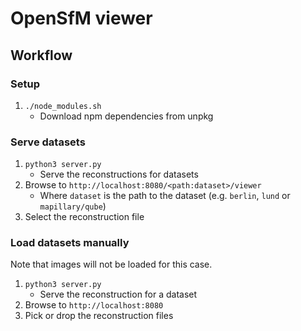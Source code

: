 # OpenSfM viewer

## Workflow

### Setup

1. `./node_modules.sh`
   - Download npm dependencies from unpkg

### Serve datasets

1. `python3 server.py`
   - Serve the reconstructions for datasets
2. Browse to `http://localhost:8080/<path:dataset>/viewer`
   - Where `dataset` is the path to the dataset (e.g. `berlin`, `lund` or `mapillary/qube`)
3. Select the reconstruction file

### Load datasets manually

Note that images will not be loaded for this case.

1. `python3 server.py`
   - Serve the reconstruction for a dataset
2. Browse to `http://localhost:8080`
3. Pick or drop the reconstruction files
